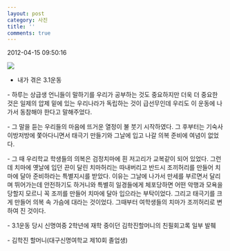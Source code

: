 ```yaml
---
layout: post
category: 사진
title: ''
comments: true
---
```

2012-04-15 09:50:16


  

![][link0]

  

* 내가 겪은 3.1운동

  

\- 하루는 상급생 언니들이 말하기를 우리가 공부하는 것도 중요하지만 더욱 더 중요한 것은 일제의 압제 밑에 있는 우리나라가 독립하는 것이
급선무인데 우리도 이 운동에 나가서 동참해야 한다고 말해주었다.

  

\- 그 말을 듣는 우리들의 마음에 뜨거운 열정이 불 붓기 시작하였다. 그 후부터는 기숙사 이방저방에 쫓아다니면서 태극기 만들기와 그날에
입고 나갈 의복 준비에 여념이 없었다.

  

\- 그 때 우리학교 학생들의 의복은 검정치마에 흰 저고리가 교복같이 되어 있었다. 그런데 치마에 옛날에 입던 끈이 달린 치마허리는
따내버리고 반드시 조끼허리를 만들어 치마에 달아 준비하라는 특별지시를 받았다. 이유는 그날에 나가서 만세를 부르면서 달리며 뛰어가는데
안전하기도 하거니와 특별히 일경들에게 체포당하면 어떤 악행과 모욕을 당할지 모르니 꼭 조끼를 만들어 치마에 달아 입으라는 부탁이었다. 그리고
태극기를 크게 만들어 의복 속 가슴에 대라는 것이었다. 그때부터 여학생들의 치마가 조끼허리로 변하여 진 것이다.

  

\- 3.1운동 당시 신명여중 2학년에 재학 중이던 김학진할머니의 친필회고록 일부 발췌

\- 김학진 할머니(대구신명여학교 제10회 졸업생)  


[link0]:https://t1.daumcdn.net/cfile/tistory/177053484F8A19F92A
